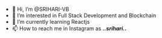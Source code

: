 - 👋 Hi, I’m @SRIHARI-VB
- 👀 I’m interested in Full Stack Development and Blockchain
- 🌱 I’m currently learning Reactjs
- 📫 How to reach me in Instagram as __._.srihari._.__


